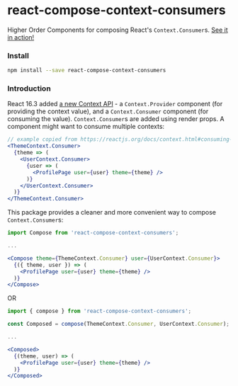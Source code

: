 # react-compose-context-consumers

Higher Order Components for composing React's `Context.Consumer`s. [See it in action!](https://codesandbox.io/s/pmy88rk640)

### Install

```bash
npm install --save react-compose-context-consumers
```

### Introduction

React 16.3 added [a new Context API](https://reactjs.org/blog/2018/03/29/react-v-16-3.html#official-context-api) -
a `Context.Provider` component (for providing the context value), and a `Context.Consumer` component (for consuming the value).
`Context.Consumer`s are added using render props.
A component might want to consume multiple contexts:
```jsx
// example copied from https://reactjs.org/docs/context.html#consuming-multiple-contexts
<ThemeContext.Consumer>
  {theme => (
    <UserContext.Consumer>
      {user => (
        <ProfilePage user={user} theme={theme} />
      )}
    </UserContext.Consumer>
  )}
</ThemeContext.Consumer>
```

This package provides a cleaner and more convenient way to compose `Context.Consumer`s:

```jsx
import Compose from 'react-compose-context-consumers';

...

<Compose theme={ThemeContext.Consumer} user={UserContext.Consumer}>
  {({ theme, user }) => (
    <ProfilePage user={user} theme={theme} />
  )}
</Compose>
```

OR

```jsx
import { compose } from 'react-compose-context-consumers';

const Composed = compose(ThemeContext.Consumer, UserContext.Consumer);

...

<Composed>
  {(theme, user) => (
    <ProfilePage user={user} theme={theme} />
  )}
</Composed>
```
